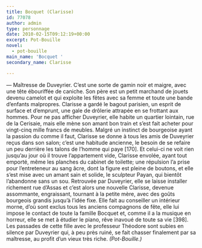 ```yaml
---
title: Bocquet (Clarisse)
id: 77078
author: admin
type: personnage
date: 2010-02-15T09:12:19+00:00
excerpt: Pot-Bouille
novel:
  - pot-bouille
main_name: 'Bocquet '
secondary_name: Clarisse

---
```

— Maîtresse de Duveyrier. C&rsquo;est une sorte de gamin noir et maigre, avec une tête ébouriffée de caniche. Son père est un petit marchand de jouets devenu camelot et qui exploite les fêtes avec sa femme et toute une bande d&rsquo;enfants malpropres. Clarisse a gardé le bagout parisien, un esprit de surface et d&rsquo;emprunt, une gale de drôlerie attrapée en se frottant aux hommes. Pour ne pas afficher Duveyrier, elle habite un quartier lointain, rue de la Cerisaie, mais elle mène son amant bon train et s&rsquo;est fait acheter pour vingt-cinq mille francs de meubles. Malgré un instinct de bourgeoise ayant la passion du comme il faut, Clarisse se donne à tous les amis de Duveyrier reçus dans son salon; c&rsquo;est une habitude ancienne, le besoin de se refaire un peu derrière les talons de l&rsquo;homme qui paye [170]. Et celui-ci ne voit rien jusqu&rsquo;au jour où il trouve l&rsquo;appartement vide, Clarisse envolée, ayant tout emporté, même les planches du cabinet de toilette; une répulsion l&rsquo;a prise pour l&rsquo;entreteneur au sang âcre, dont la figure est pleine de boutons, et elle s&rsquo;est mise avec un amant sain et solide, le sculpteur Payan, qui bientôt l&rsquo;abandonne sans un sou. Retrouvée par Duveyrier, elle se laisse installer richement rue d&rsquo;Assas et c&rsquo;est alors une nouvelle Clarisse, devenue assommante, engraissant, tournant à la petite mère, avec des goûts bourgeois grandis jusqu&rsquo;à l&rsquo;idée fixe. Elle fait au conseiller un intérieur morne, d&rsquo;où sont exclus tous les anciens compagnons de fête, elle lui impose le contact de toute la famille Bocquet et, comme il a la musique en horreur, elle se met à étudier le piano, rêve inavoué de toute sa vie [398]. Les passades de cette fille avec le professeur Théodore sont subies en silence par Duveyrier qui, à peu près ruiné, se fait chasser finalement par sa maîtresse, au profit d&rsquo;un vieux très riche. _(Pot-Bouille.)_